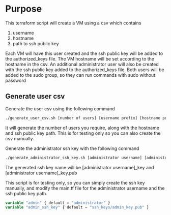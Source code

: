 # Purpose
This terraform script will create a VM using a csv which contains
1. username
2. hostname
3. path to ssh public key

Each VM will have this user created and the ssh public key will be added to the authorized_keys file.
The VM hostname will be set according to the hostname in the csv.
An additional administrator user will also be created with the ssh public key added to the authorized_keys file.
Both users will be added to the sudo group, so they can run commands with sudo without password

## Generate user csv
Generate the user csv using the following command
```bash
./generate_user_csv.sh [number of users] [username prefix] [hostname prefix] [ssh public key path] [output csv path]
```
It will generate the number of users you require, along with the hostname and ssh public key path. This is for testing only so you can also create the csv manually.

Generate the administrator ssh key with the following command
```bash
./generate_administrator_ssh_key.sh [administrator username] [administrator ssh public key path]
```
The generated ssh key name will be [administrator username]_key and [administrator username]_key.pub

This script is for testing only, so you can simply create the ssh key manually, and modify the main.tf file for the administrator username and the ssh public key path.

```terraform
variable "admin" { default = "administrator" }
variable "admin_ssh_key" { default = "ssh_keys/admin_key.pub" }

```
